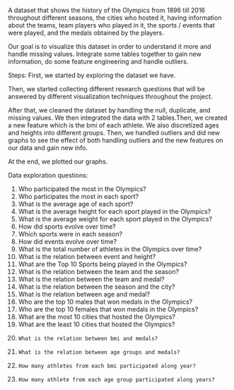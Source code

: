 A dataset that shows the history of the Olympics from 1896 till 2016 throughout different seasons, the cities who hosted it, having information about the teams, team players who played in it, the sports / events that were played, and the medals obtained by the players. 


Our goal is to visualize this dataset in order to understand it more and handle missing values. Integrate some tables together to gain new information, do some feature engineering and handle outliers.

Steps: 
First, we started by exploring the dataset we have. 

Then, we started collecting different research questions that will be answered by different visualization techniques throughout the project. 

After that, we cleaned the dataset by handling the null, duplicate, and missing values. 
We then integrated the data with 2 tables.Then, we created a new feature which is the bmi of each athlete. We also discretized ages and heights into different groups. 
Then, we handled outliers and did new graphs to see the effect of both handling outliers and the new features on our data and gain new info.

At the end, we plotted our graphs. 

Data exploration questions: 
1.	Who participated the most in the Olympics? 
2.	Who participates the most in each sport?
3.	What is the average age of each sport?
4.	What is the average height for each sport played in the Olympics?
5.	What is the average weight for each sport played in the Olympics?
6.	How did sports evolve over time? 
7.	Which sports were in each season? 
8.	How did events evolve over time?
9.	What is the total number of athletes in the Olympics over time? 
10.	What is the relation between event and height? 
11.	What are the Top 10 Sports being played in the Olympics? 
12.	What is the relation between the team and the season? 
13.	What is the relation between the team and medal?
14.	What is the relation between the season and the city? 
15.	What is the relation between age and medal?
16.	Who are the top 10 males that won medals in the Olympics? 
17.	Who are the top 10 females that won medals in the Olympics? 
18.	What are the most 10 cities that hosted the Olympics? 
19.	What are the least 10 cities that hosted the Olympics? 
20.     What is the relation between bmi and medals?
21.     What is the relation between age groups and medals?
22.     How many athletes from each bmi participated along year?
23.     How many athlete from each age group participated along years?	
